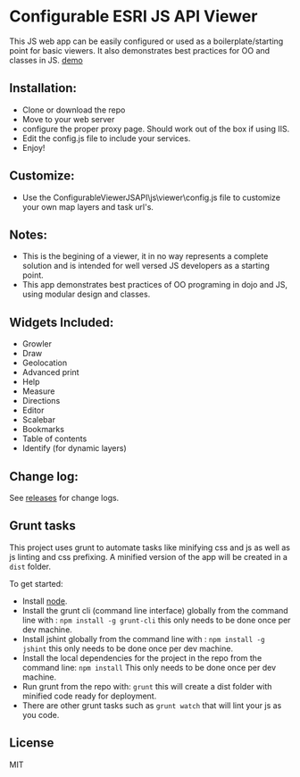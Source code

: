 # Configurable ESRI JS API Viewer

This JS web app can be easily configured or used as a boilerplate/starting point for basic viewers. It also demonstrates best practices for OO and classes in JS. [demo](http://davidspriggs.github.io/ConfigurableViewerJSAPI/viewer/)

## Installation:
* Clone or download the repo
* Move to your web server
* configure the proper proxy page. Should work out of the box if using IIS.
* Edit the config.js file to include your services.
* Enjoy!

## Customize:
* Use the ConfigurableViewerJSAPI\js\viewer\config.js file to customize your own map layers and task url's.

## Notes:
* This is the begining of a viewer, it in no way represents a complete solution and is intended for well versed JS developers as a starting point.
* This app demonstrates best practices of OO programing in dojo and JS, using modular design and classes.

## Widgets Included:
* Growler
* Draw
* Geolocation
* Advanced print
* Help
* Measure
* Directions
* Editor
* Scalebar
* Bookmarks
* Table of contents
* Identify (for dynamic layers)

## Change log:
See [releases](https://github.com/DavidSpriggs/ConfigurableViewerJSAPI/releases) for change logs.

## Grunt tasks
This project uses grunt to automate tasks like minifying css and js as well as js linting and css prefixing. A minified version of the app will be created in a `dist` folder.

To get started:
- Install [node](http://nodejs.org/).
- Install the grunt cli (command line interface) globally from the command line with : `npm install -g grunt-cli` this only needs to be done once per dev machine.
- Install jshint globally from the command line with : `npm install -g jshint` this only needs to be done once per dev machine.
- Install the local dependencies for the project in the repo from the command line: `npm install` This only needs to be done once per dev machine.
- Run grunt from the repo with: `grunt` this will create a dist folder with minified code ready for deployment.
- There are other grunt tasks such as `grunt watch` that will lint your js as you code.

## License

MIT
